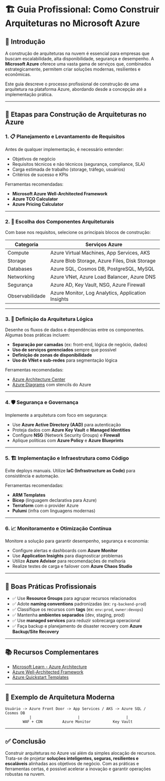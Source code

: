 # 🏗️ Guia Profissional: Como Construir Arquiteturas no Microsoft Azure

## 📌 Introdução

A construção de arquiteturas na nuvem é essencial para empresas que buscam escalabilidade, alta disponibilidade, segurança e desempenho. A **Microsoft Azure** oferece uma vasta gama de serviços que, combinados estrategicamente, permitem criar soluções modernas, resilientes e econômicas.

Este guia descreve o processo profissional de construção de uma arquitetura na plataforma Azure, abordando desde a concepção até a implementação prática.

---

## 🧭 Etapas para Construção de Arquiteturas no Azure

### 1. 📋 Planejamento e Levantamento de Requisitos

Antes de qualquer implementação, é necessário entender:

- Objetivos de negócio
- Requisitos técnicos e não técnicos (segurança, compliance, SLA)
- Carga estimada de trabalho (storage, tráfego, usuários)
- Critérios de sucesso e KPIs

Ferramentas recomendadas:
- **Microsoft Azure Well-Architected Framework**
- **Azure TCO Calculator**
- **Azure Pricing Calculator**

---

### 2. 🧱 Escolha dos Componentes Arquiteturais

Com base nos requisitos, selecione os principais blocos de construção:

| Categoria          | Serviços Azure                                |
|-------------------|------------------------------------------------|
| Compute           | Azure Virtual Machines, App Services, AKS      |
| Storage           | Azure Blob Storage, Azure Files, Disk Storage |
| Databases         | Azure SQL, Cosmos DB, PostgreSQL, MySQL        |
| Networking        | Azure VNet, Azure Load Balancer, Azure DNS     |
| Segurança         | Azure AD, Key Vault, NSG, Azure Firewall       |
| Observabilidade   | Azure Monitor, Log Analytics, Application Insights |

---

### 3. 🧮 Definição da Arquitetura Lógica

Desenhe os fluxos de dados e dependências entre os componentes. Algumas boas práticas incluem:

- **Separação por camadas** (ex: front-end, lógica de negócio, dados)
- **Uso de serviços gerenciados** sempre que possível
- **Definição de zonas de disponibilidade**
- **Uso de VNet e sub-redes** para segmentação lógica

Ferramentas recomendadas:
- [Azure Architecture Center](https://learn.microsoft.com/en-us/azure/architecture/)
- [Azure Diagrams](https://app.diagrams.net/) com stencils do Azure

---

### 4. 🛡️ Segurança e Governança

Implemente a arquitetura com foco em segurança:

- Use **Azure Active Directory (AAD)** para autenticação
- Proteja dados com **Azure Key Vault** e **Managed Identities**
- Configure **NSG** (Network Security Groups) e **Firewall**
- Aplique políticas com **Azure Policy** e **Azure Blueprints**

---

### 5. 🏗️ Implementação e Infraestrutura como Código

Evite deploys manuais. Utilize **IaC (Infrastructure as Code)** para consistência e automação.

Ferramentas recomendadas:
- **ARM Templates**
- **Bicep** (linguagem declarativa para Azure)
- **Terraform** com o provider Azure
- **Pulumi** (infra com linguagens modernas)

---

### 6. 📈 Monitoramento e Otimização Contínua

Monitore a solução para garantir desempenho, segurança e economia:

- Configure alertas e dashboards com **Azure Monitor**
- Use **Application Insights** para diagnosticar problemas
- Utilize **Azure Advisor** para recomendações de melhoria
- Realize testes de carga e failover com **Azure Chaos Studio**

---

## 🧰 Boas Práticas Profissionais

- ✅ Use **Resource Groups** para agrupar recursos relacionados
- ✅ Adote **naming conventions** padronizadas (ex: `rg-backend-prod`)
- ✅ Classifique os recursos com **tags** (ex: `env:prod`, `owner:devops`)
- ✅ Mantenha **ambientes separados** (dev, staging, prod)
- ✅ Use **managed services** para reduzir sobrecarga operacional
- ✅ Faça backup e planejamento de disaster recovery com **Azure Backup/Site Recovery**

---

## 📚 Recursos Complementares

- [Microsoft Learn - Azure Architecture](https://learn.microsoft.com/en-us/training/paths/architecting-infrastructure-azure/)
- [Azure Well-Architected Framework](https://learn.microsoft.com/en-us/azure/architecture/framework/)
- [Azure Quickstart Templates](https://github.com/Azure/azure-quickstart-templates)

---

## 🧩 Exemplo de Arquitetura Moderna

```
Usuário -> Azure Front Door -> App Services / AKS -> Azure SQL / Cosmos DB
           |                     |                     |
        WAF + CDN         Azure Monitor          Key Vault
```

---

## ✅ Conclusão

Construir arquiteturas no Azure vai além da simples alocação de recursos. Trata-se de projetar **soluções inteligentes, seguras, resilientes e escaláveis** alinhadas aos objetivos de negócio. Com as práticas e ferramentas certas, é possível acelerar a inovação e garantir operações robustas na nuvem.
